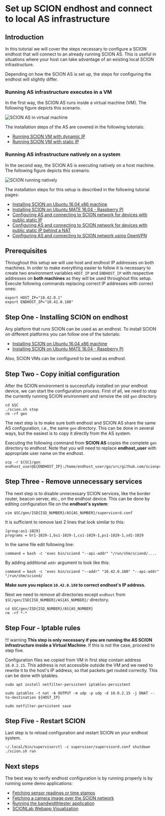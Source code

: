 # Set up SCION endhost and connect to local AS infrastructure

## Introduction

In this tutorial we will cover the steps necessary to configure a SCION endhost that will connect to an already running SCION AS.
This is useful in situations where your host can take advantage of an existing local SCION infrastructure.

Depending on how the SCION AS is set up, the steps for configuring the endhost will slightly differ.

### Running AS infrastructure executes in a VM

In the first way, the SCION AS runs inside a virtual machine (VM). The following figure depicts this scenario.

![SCION AS in virtual machine](/images/vm_endhost_setup.png)

The installation steps of the AS are covered in the following tutorials:

- [Running SCION VM with dynamic IP](/virtual_machine_setup/dynamic_ip.md)
- [Running SCION VM with static IP](/virtual_machine_setup/static_ip.md)

### Running AS infrastructure natively on a system

In the second way, the SCION AS is executing natively on a host machine. The following figure depicts this scenario.

![SCION running natively](/images/native_endhost_setup.png)

The installation steps for this setup is described in the following tutorial pages:

- [Installing SCION on Ubuntu 16.04 x86 machine](/native_setup/ubuntu_x86_build/)
- [Installing SCION on Ubuntu MATE 16.04 - Raspberry PI](/native_setup/rpi_ubuntu/)
- [Configuring AS and connecting to SCION network for devices with public static IP](/general_scion_configuration/public_ip/)
- [Configuring AS and connecting to SCION network for devices with public static IP behind a NAT](/general_scion_configuration/public_ip_nat/)
- [Configuring AS and connecting to SCION network using OpenVPN](/general_scion_configuration/vpn_setup/)

## Prerequisites

Throughout this setup we will use host and endhost IP addresses on both machines. In order to make everything easier to follow it is necessary to create two environment variables `HOST_IP` and `ENDHOST_IP` with respective addresses on **both machines** as they will be used throughout this setup. Execute following commands replacing correct IP addresses with correct ones:

```shell
export HOST_IP="10.42.0.1"
export ENDHOST_IP="10.42.0.180"
```

## Step One - Installing SCION on endhost

Any platform that runs SCION can be used as an endhost. To install SCION on different platforms you can follow one of the tutorials:

* [Installing SCION on Ubuntu 16.04 x86 machine](/native_setup/ubuntu_x86_build.md)
* [Installing SCION on Ubuntu MATE 16.04 - Raspberry PI](/native_setup/rpi_ubuntu.md)

Also, SCION VMs can be configured to be used as endhost.

## Step Two - Copy initial configuration

After the SCION environment is successfully installed on your endhost device, we can start the configuration process. First of all, we need to stop the currently running SCION environment and remove the old `gen` directory.

```shell
cd $SC
./scion.sh stop
rm -rf gen
```

The next step is to make sure both endhost and SCION AS share the same AS configuration, i.e., the same `gen` directory. This can be done in several ways, but the easiest is to copy it directly from the AS system.

Executing the following command from **SCION AS** copies the complete `gen` directory to endhost. Note that you will need to replace **endhost_user** with appropriate user name on the endhost.

```shell
scp -r ${SC}/gen endhost_user@${ENDHOST_IP}:/home/endhost_user/go/src/github.com/scionproto/scion/gen
```

## Step Three - Remove unnecessary services

The next step is to disable unnecessary SCION services, like the border router, beacon server, etc., on the endhost device. This can be done by editing configuration file on the **endhost's system**:

```
vim $SC/gen/ISD{ISD_NUMBER}/AS{AS_NUMBER}/supervisord.conf
```

It is sufficient to remove last 2 lines that look similar to this:

```
[group:as1-1029]
programs = br1-1029-1,bs1-1029-1,cs1-1029-1,ps1-1029-1,sd1-1029
```

In the same file edit following line:

```
command = bash -c 'exec bin/sciond "--api-addr" "/run/shm/sciond/....
```

By adding additional `addr` argument to look like this:

```
command = bash -c 'exec bin/sciond "--addr" "10.42.0.180" "--api-addr" "/run/shm/sciond/
```

**Make sure you replace `10.42.0.180` to correct endhost's IP address.**

Next we need to remove all directories except `endhost` from `$SC/gen/ISD{ISD_NUMBER}/AS{AS_NUMBER}/` directory.

```shell
cd $SC/gen/ISD{ISD_NUMBER}/AS{AS_NUMBER}
rm -rf *-*
```

## Step Four - Iptable rules

!!! warning
    **This step is only necessary if you are running the AS SCION infrastructure inside a Virtual Machine**. If this is not the case, proceed to step five.

Configuration files we copied from VM in first step contain address `10.0.2.15`. This address is not accessible outside the VM and we need to rewrite it to the host's IP address, so that packets get routed correctly. This can be done with iptables.

```shell
sudo apt install netfilter-persistent iptables-persistent

sudo iptables -t nat -A OUTPUT -m udp -p udp -d 10.0.2.15 -j DNAT --to-destination ${HOST_IP}

sudo netfilter-persistent save
```

## Step Five - Restart SCION

Last step is to reload configuration and restart SCION on your endhost system.

```shell
~/.local/bin/supervisorctl -c supervisor/supervisord.conf shutdown
./scion.sh run
```

## Next steps

The best way to verify endhost configuration is by running properly is by running some demo applications:

* [Fetching sensor readings or time stamps](/sample_projects/fetch_sensor_readings.md)
* [Fetching a camera image over the SCION network](/sample_projects/access_camera.md)
* [Running the bandwidthtester application](/sample_projects/bwtester.md)
* [SCIONLab Webapp Visualization](/as_visualization/webapp.md)
